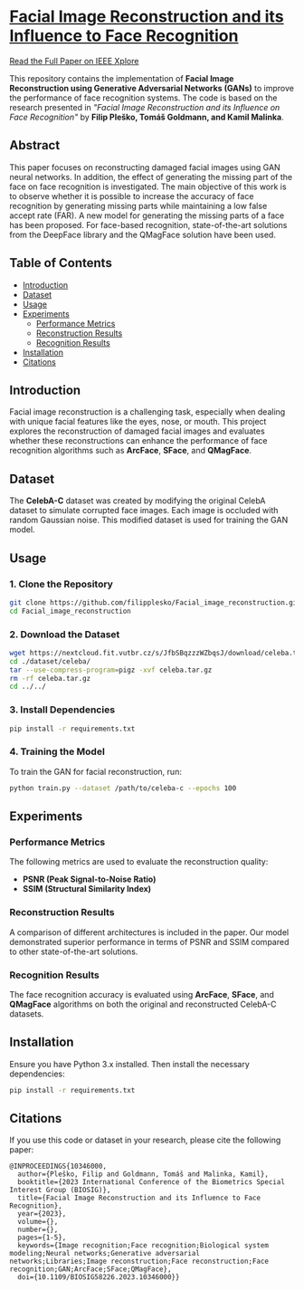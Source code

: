 # [Facial Image Reconstruction and its Influence to Face Recognition](https://ieeexplore.ieee.org/document/10346000)

[Read the Full Paper on IEEE Xplore</a>](https://ieeexplore.ieee.org/document/10346000)

This repository contains the implementation of **Facial Image Reconstruction using Generative Adversarial Networks (GANs)** to improve the performance of face recognition systems. The code is based on the research presented in *"Facial Image Reconstruction and its Influence on Face Recognition"* by **Filip Pleško, Tomáš Goldmann, and Kamil Malinka**.

## Abstract

This paper focuses on reconstructing damaged facial images using GAN neural networks. In addition, the effect of generating the missing part of the face on face recognition is investigated. The main objective of this work is to observe whether it is possible to increase the accuracy of face recognition by generating missing parts while maintaining a low false accept rate (FAR). A new model for generating the missing parts of a face has been proposed. For face-based recognition, state-of-the-art solutions from the DeepFace library and the QMagFace solution have been used.

## Table of Contents

- [Introduction](#introduction)
- [Dataset](#dataset)
- [Usage](#usage)
- [Experiments](#experiments)
  - [Performance Metrics](#performance-metrics)
  - [Reconstruction Results](#reconstruction-results)
  - [Recognition Results](#recognition-results)
- [Installation](#installation)
- [Citations](#citations)

## Introduction

Facial image reconstruction is a challenging task, especially when dealing with unique facial features like the eyes, nose, or mouth. This project explores the reconstruction of damaged facial images and evaluates whether these reconstructions can enhance the performance of face recognition algorithms such as **ArcFace**, **SFace**, and **QMagFace**.

## Dataset

The **CelebA-C** dataset was created by modifying the original CelebA dataset to simulate corrupted face images. Each image is occluded with random Gaussian noise. This modified dataset is used for training the GAN model.

## Usage

### 1. Clone the Repository

```bash
git clone https://github.com/filipplesko/Facial_image_reconstruction.git
cd Facial_image_reconstruction
```

### 2. Download the Dataset

```bash
wget https://nextcloud.fit.vutbr.cz/s/JfbSBqzzzWZbqsJ/download/celeba.tar.gz -P ./dataset/celeba/
cd ./dataset/celeba/
tar --use-compress-program=pigz -xvf celeba.tar.gz
rm -rf celeba.tar.gz
cd ../../
```

### 3. Install Dependencies

```bash
pip install -r requirements.txt
```

### 4. Training the Model

To train the GAN for facial reconstruction, run:

```bash
python train.py --dataset /path/to/celeba-c --epochs 100
```

## Experiments

### Performance Metrics

The following metrics are used to evaluate the reconstruction quality:
- **PSNR (Peak Signal-to-Noise Ratio)**
- **SSIM (Structural Similarity Index)**

### Reconstruction Results

A comparison of different architectures is included in the paper. Our model demonstrated superior performance in terms of PSNR and SSIM compared to other state-of-the-art solutions.

### Recognition Results

The face recognition accuracy is evaluated using **ArcFace**, **SFace**, and **QMagFace** algorithms on both the original and reconstructed CelebA-C datasets.

## Installation

Ensure you have Python 3.x installed. Then install the necessary dependencies:

```bash
pip install -r requirements.txt
```

## Citations

If you use this code or dataset in your research, please cite the following paper:

```
@INPROCEEDINGS{10346000,
  author={Pleško, Filip and Goldmann, Tomáš and Malinka, Kamil},
  booktitle={2023 International Conference of the Biometrics Special Interest Group (BIOSIG)}, 
  title={Facial Image Reconstruction and its Influence to Face Recognition}, 
  year={2023},
  volume={},
  number={},
  pages={1-5},
  keywords={Image recognition;Face recognition;Biological system modeling;Neural networks;Generative adversarial networks;Libraries;Image reconstruction;Face reconstruction;Face recognition;GAN;ArcFace;SFace;QMagFace},
  doi={10.1109/BIOSIG58226.2023.10346000}}
```

